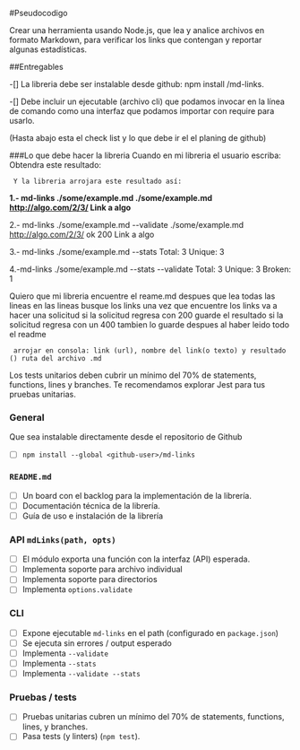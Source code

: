 #Pseudocodigo

Crear una herramienta usando Node.js, que lea y analice archivos en formato Markdown, para verificar los links que contengan y reportar algunas estadísticas.

##Entregables

-[] La libreria debe ser instalable desde github: npm install <github-user>/md-links.

-[] Debe incluir un ejecutable (archivo cli) que podamos invocar en la línea de comando como una interfaz que podamos importar con require para usarlo.

(Hasta abajo esta el check list y lo que debe ir el el planing de github)

###Lo que debe hacer la libreria
    Cuando en mi libreria el usuario escriba: 
            Obtendra este resultado:

     Y la libreria arrojara este resultado así:

**1.- md-links ./some/example.md
./some/example.md http://algo.com/2/3/ Link a algo**

2.- md-links ./some/example.md --validate
./some/example.md http://algo.com/2/3/ ok 200 Link a algo

3.- md-links ./some/example.md --stats
Total: 3
Unique: 3

4.-md-links ./some/example.md --stats --validate
Total: 3
Unique: 3
Broken: 1


Quiero que mi libreria encuentre el reame.md
despues que lea todas las lineas
en las lineas busque los links
una vez que encuentre los links va a hacer una solicitud 
si la solicitud regresa con 200 guarde el resultado 
si la solicitud regresa con un 400 tambien lo guarde
despues al haber leido todo el readme

     arrojar en consola: link (url), nombre del link(o texto) y resultado () ruta del archivo .md 

Los tests unitarios deben cubrir un mínimo del 70% de statements, functions, lines y branches. Te recomendamos explorar Jest para tus pruebas unitarias.

### General

Que sea instalable directamente desde el repositorio de Github

- [ ] `npm install --global <github-user>/md-links`

### `README.md`

- [ ] Un board con el backlog para la implementación de la librería.
- [ ] Documentación técnica de la librería.
- [ ] Guía de uso e instalación de la librería

### API `mdLinks(path, opts)`

- [ ] El módulo exporta una función con la interfaz (API) esperada.
- [ ] Implementa soporte para archivo individual
- [ ] Implementa soporte para directorios
- [ ] Implementa `options.validate`

### CLI

- [ ] Expone ejecutable `md-links` en el path (configurado en `package.json`)
- [ ] Se ejecuta sin errores / output esperado
- [ ] Implementa `--validate`
- [ ] Implementa `--stats`
- [ ] Implementa `--validate --stats`

### Pruebas / tests

- [ ] Pruebas unitarias cubren un mínimo del 70% de statements, functions,
      lines, y branches.
- [ ] Pasa tests (y linters) (`npm test`).
